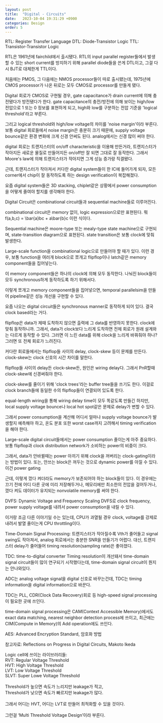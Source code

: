 ```yaml
---
layout: post
title:  "Digital - Circuits"
date:   2023-10-04 19:31:29 +0900
categories: Design
order: 5
---
```



RTL: Register Transfer Language
DTL: Diode-Transistor Logic
TTL: Transistor-Transistor Logic

RTL은 1961년에 fairchild에서 출시됐다.
RTL의 input parallel register들에서 발생할 수 있는 short current를 방지하기 위해 parallel diode들을 쓴게 DTL이고,
그걸 다시 BJT로 대체한게 TTL이다.

처음에는 PMOS, 그 다음에는 NMOS processor들이 따로 출시됐는데,
1975년에 CMOS processor가 나온 뒤로는 모두 CMOS로 processor를 만들게 됐다.

Digital 회로가 CMOS로 구현될 경우, gate capacitance가 drain current에 의해 충전됐다가 방전됐다가 한다.
gate capacitance의 충전/방전에 의해 보이는 high/low 전압으로 1 또는 0 정보를 표현하게 되고,
high와 low를 구분하는 전압 기준을 'logical threshold'라고 부른다.

그리고 logical threshold와 high/low voltage의 차이를 'noise margin'이라 부른다.
보통 digital 회로들에서 noise margin은 충분히 크기 때문에,
supply voltage bounce같은 환경 변화에 크게 신경 안써도 된다.
analog에서는 신경 많이 써야 한다.

digital 회로는 트랜지스터의 on/off characteristic을 이용해 만든거라,
트랜지스터가 작아지든 새로운 물질로 만들어지든 on/off만 잘 되면 그대로 잘 동작한다.
그래서 Moore's law에 의해 트랜지스터가 작아지면 그게 성능 증가랑 직결됐다.

근데, 트랜지스터가 작아져서 커다란 digital system들이 한 IC에 들어가게 되자,
모든 corner에서 chip이 잘 동작하도록 하는 design verification이 복잡해졌다.

요즘 digital system들은 3D stacking, chiplet같은 상황에서 power consumption을 어떻게 줄여야 할지를 생각해야 한다.

Digital Circuit은 combinational circuit들과 sequential machine들로 이루어진다.

combinational circuit은 memory 없이, logic expression으로만 표현된다.
뭐 f(a,b,c) = \bar{a}bc + a\bar{b}c 이런 식이다.

Sequential machine은 moore-type 또는 mealy-type state machine으로 구현되며, state-transition diagram으로 표현된다.
state transition은 보통 clock에 맞춰 발생한다.

Large-scale function을 combinational logic으로 만들어야 할 때가 있다.
이런 경우, 보통 function을 여러개 block으로 쪼개고 flipflop이나 latch같은 memory component들을 집어넣는다.

이 memory component들은 하나의 clock에 의해 모두 동작한다.
나눠진 block들이 모두 synchronous하게 동작하도록 하기 위해서다.

이렇게 쪼개고 memory component들을 집어넣으면, temporal parallelsim을 만들어 pipeline같은 성능 개선을 구현할 수 있다.

요즘 나오는 digital circuit들은 synchronous manner로 동작하게 되어 있다.
결국 clock based라는 거다.

flipflop은 data가 제때 도착하지 않으면 출력에 그 data를 반영하지 못한다. clock에 맞춰 동작하니까.
그래서, data가 clock보다 느리게 도착하면 전체 회로가 원래 설계와는 다르게 동작할 수 있다.
그러면 이 느린 data를 위해 clock을 느리게 바꿔줘야 하나? 그러면 또 전체 회로가 느려진다.

커다란 회로들에서는 flipflop들 사이의 delay, clock-skew 등이 문제를 만든다.
clock-skew는 clock 신호의 시간 차이를 말한다.

flipflop들 사이의 delay든 clock-skew든, 원인은 wiring delay다.
그래서 PnR할때 clock-skew에 신경써줘야 한다.

clock-skew를 줄이기 위해 'clock trees'라는 buffer tree들을 쓰기도 한다.
이걸로 clock branch들에 동일한 수의 flipflop들이 연결되어 있도록 한다.

equal-length wiring을 통해 wiring delay time이 모두 똑같도록 만들긴 하지만,
local supply voltage bounce나 local hot spot같은 문제로 delay가 변할 수 있다.

그래서 power consumption을 계산해 어디서 얼마나 supply voltage bounce가 발생할지 예측해야 하고,
온도 분포 또한 worst case까지 고려해서 timing verification을 해야 한다.

Large-scale digital circuit들에서는 power consumption 줄이는게 아주 중요하다.
보통 flipflop과 clock distribution network가 소비하는 power의 비중이 크다.

그래서, data가 안바뀔때는 power 아끼기 위해 clock을 꺼버리는 clock-gating이라는 방법이 있다.
또는, 안쓰는 block은 꺼두는 것으로 dynamic power를 아낄 수 있다. 이건 power gating

근데, 이렇게 껐다 켜더라도 memory가 보존되어야 하는 block들이 있다.
이 경우에는 끄기 전에 어디 다른 곳에 미리 저장해두거나,
메모리에만 최소한의 전압을 걸어두거나,
껐다 켜도 데이터가 유지되는 nonvolatile memory를 써야 한다.

DVFS: Dynamic Voltage and Frequency Scaling
DVFS로 clock frequency, power supply voltage를 내려서 power consumption을 내릴 수 있다.

이거랑 조금 다른 이야기일 수는 있는데, CPU가 과열될 경우 clock, voltage를 강제로 내려서 발열 줄이는게 CPU throttling이다.

Time-Domain Signal Processing:
트랜지스터가 작아질수록 Vth가 줄어들고 signal swing도 작아져서, analog 회로에서는 충분한 SNR을 만들기가 어렵다.
대신, 트랜지스터 delay가 줄어들어 timing resolution(sampling rate)은 좋아졌다.

TDC: time-to-digital converter
Timing resolution이 개선돼서 time-domain signal circuit들이 많이 연구되기 시작했다는데,
time-domain signal circuit이 뭔지는 안나와있다.

ADC는 analog voltage signal을 digital 신호로 바꾸는건데,
TDC는 timing information을 digital information으로 바꾼다.

TDC는 PLL, CDR(Clock Data Recovery)회로 등 high-speed signal processing이 필요한 곳에 쓰인다.

time-domain signal processing은 CAM(Context Accessible Memory)에서도 exact data matching, nearest neighbor detection process에 쓰이고,
최근에는 CIM(Compute in Memory)의 Add operation에도 쓰인다.

AES: Advanced Encryption Standard, 암호화 방법

참고자료:
Reflections on Progress in Digital Circuits, Makoto Ikeda

Logic cell에 쓰이는 라이브러리들:<br>
RVT: Regular Voltage Threshold<br>
HVT: High Voltage Threshold<br>
LVT: Low Voltage Threshold<br>
SLVT: Super Lowe Voltage Threshold<br>
<br>
Threshold가 높으면 속도가 느리지만 leakage가 적고,<br>
Threshold가 낮으면 속도가 빠르지만 leakage가 많다.<br>
<br>
그래서 어디는 HVT, 어디는 LVT로 만들어 최적화할 수 있을 것이다.<br>
<br>
그런걸 ‘Multi Threshold Voltage Design’이라 부른다.<br>
